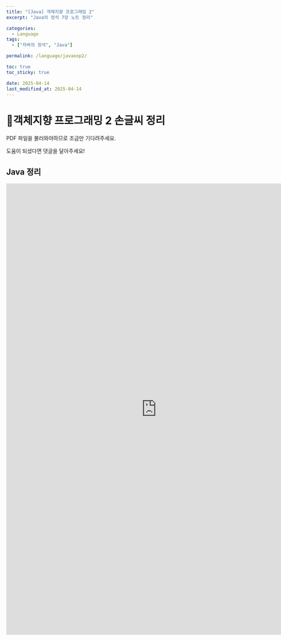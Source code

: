 ```yaml
---
title: "[Java] 객체지향 프로그래밍 2"
excerpt: "Java의 정석 7장 노트 정리"

categories:
  - Language
tags:
  - ["자바의 정석", "Java"]

permalink: /language/javaoop2/

toc: true
toc_sticky: true

date: 2025-04-14
last_modified_at: 2025-04-14
---
```


# 📜객체지향 프로그래밍 2 손글씨 정리

PDF 파일을 불러와야하므로 조금만 기다려주세요.

도움이 되셨다면 댓글을 달아주세요!
## Java 정리
<iframe src="https://1drv.ms/b/c/d1ab106aee34610f/IQTrhA8wkecTQ7t8HwwG9oPUAfYxCGql8N-9C-EZYRH1Nq0" width="800" height="1200" frameborder="0" scrolling="no"></iframe>